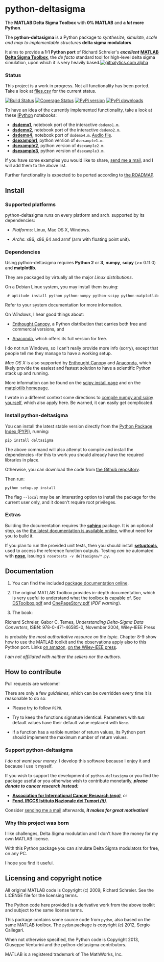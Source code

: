 python-deltasigma
===============

The **MATLAB Delta Sigma Toolbox** with **0% MATLAB** and **a *lot* more Python**.

The **python-deltasigma** is a Python package to *synthesize, simulate, scale and map to implementable structures* **delta sigma modulators**.

It aims to provide **a 1:1 Python port** of Richard Schreier's ***excellent*** 
**[MATLAB Delta Sigma Toolbox](http://www.mathworks.com/matlabcentral/fileexchange/19-delta-sigma-toolbox)**,
the *de facto* standard tool for high-level delta sigma simulation, upon which it is very heavily based.[![githalytics.com alpha](https://cruel-carlota.pagodabox.com/36f25accf60f391456efe66910bf84f8 "githalytics.com")](http://githalytics.com/ggventurini/python-deltasigma)

### Status

This project is a work in progress. Not all functionality has been ported. Take a look at [files.csv](https://github.com/ggventurini/python-deltasigma/blob/master/files.csv) for the current status.

[![Build Status](https://travis-ci.org/ggventurini/python-deltasigma.png?branch=master)](https://travis-ci.org/ggventurini/python-deltasigma) [![Coverage Status](https://coveralls.io/repos/ggventurini/python-deltasigma/badge.png?branch=master)](https://coveralls.io/r/ggventurini/python-deltasigma?branch=master) [![PyPi version](https://pypip.in/v/deltasigma/badge.png)](https://crate.io/packages/deltasigma/)
[![PyPi downloads](https://pypip.in/d/deltasigma/badge.png)](https://crate.io/packages/deltasigma/)

To have an idea of the currently implemented functionality, take a look at these [IPython](http://ipython.org/) notebooks:

* **[dsdemo1](http://nbviewer.ipython.org/gist/ggventurini/8040189)**, notebook port of the interactive `dsdemo1.m`.
* **[dsdemo2](http://nbviewer.ipython.org/gist/ggventurini/8044644)**, notebook port of the interactive `dsdemo2.m`.
* **[dsdemo4](http://nbviewer.ipython.org/gist/ggventurini/8255785/dsdemo4.ipynb)**, notebook port of `dsdemo4.m`. [Audio file](https://gist.github.com/ggventurini/8255785/raw/8fb7d94236b917e6d557fb538d3f35a3144c038c/sax.wav.b64).
* **[dsexample1](http://nbviewer.ipython.org/7251113)**, python version of `dsexample1.m`.
* **[dsexample2](http://nbviewer.ipython.org/8323435)**, python version of `dsexample2.m`.
* **[dsexample3](http://nbviewer.ipython.org/8323046)**, python version of `dsexample3.m`.

If you have some examples you would like to share, [send me a mail](http://tinymailto.com/5310), and I will add them to the above list.

Further functionality is expected to be ported according to [the ROADMAP](https://github.com/ggventurini/python-deltasigma/blob/master/ROADMAP.md).

## Install

### Supported platforms

python-deltasigma runs on every platform and arch. supported by its dependencies:

 * *Platforms*: Linux, Mac OS X, Windows.

 * *Archs*: x86, x86_64 and armf (arm with floating point unit).

### Dependencies

Using python-deltasigma requires **Python 2** or **3**, **numpy**, **scipy** (>= 0.11.0) and **matplotlib**.

They are packaged by virtually all the major *Linux distributions*. 

On a Debian Linux system, you may install them issuing:

```
 # aptitude install python python-numpy python-scipy python-matplotlib
```

Refer to your system documentation for more information.

On *Windows*, I hear good things about: 

 * [Enthought Canopy](https://www.enthought.com/store/), a Python distribution 
that carries both free and commercial versions, and
 
 * [Anaconda](https://store.continuum.io/cshop/anaconda/), 
which offers its full version for free. 

I do not run Windows, so I can't really provide more info (sorry), except 
that people tell me they manage to have a working setup. 

*Mac OS X* is also supported by [Enthought Canopy](https://www.enthought.com/store/)
and [Anaconda](https://store.continuum.io/cshop/anaconda/), which likely
provide the easiest and fastest solution to have a scientific Python stack up 
and running.

More information can be found on the 
[scipy install page](http://www.scipy.org/install.html) and on the 
[matplotlib homepage](http://matplotlib.org/).

I wrote in a different context some directions to [compile numpy and scipy yourself](https://github.com/ahkab/ahkab/wiki/Install:-numpy-and-scipy), which also apply here. Be warned, it can easily get complicated.

### Install python-deltasigma

You can install the latest stable version directly from the [Python
Package Index (PYPI)](http://pypi.python.org), running:

    pip install deltasigma

The above command will also attempt to compile and install the
dependencies -for this to work you should already have the required
libraries in place.

Otherwise, you can download the code from [the Github
repository](http://github.com/ggventurini/python-deltasigma).

Then run:

    python setup.py install

The flag `--local` may be an interesting option to install the package
for the current user only, and it doesn't require root privileges.


### Extras

Building the documentation requires the **[sphinx](http://sphinx-doc.org/)** package. It is an optional step, as the [the latest documentation is available online](http://python-deltasigma.readthedocs.org/en/latest/), without need for you to build it.

If you plan to run the provided unit tests, then you should install 
**[setuptools](https://pypi.python.org/pypi/setuptools)**, used to access the 
reference function outputs. Testing *can* be automated with 
**[nose](https://pypi.python.org/pypi/nose/)**, issuing 
`$ nosetests -v deltasigma/*.py`.

## Documentation

1. You can find the included [package documentation online](http://python-deltasigma.readthedocs.org/en/latest/).

2. The original MATLAB Toolbox provides in-depth documentation, which is very useful to understand what the toolbox is capable of. See [DSToolbox.pdf](https://github.com/ggventurini/python-deltasigma/blob/master/delsig/DSToolbox.pdf?raw=true) and [OnePageStory.pdf](https://github.com/ggventurini/python-deltasigma/blob/master/delsig/OnePageStory.pdf?raw=true) (*PDF warning*).

3. The book:

Richard Schreier, Gabor C. Temes, *Understanding Delta-Sigma Data Converters*, ISBN: 978-0-471-46585-0, November 2004, Wiley-IEEE Press 

is probably *the most authoritative resource on the topic*. Chapter 8-9 show how to use the MATLAB toolkit and the observations apply also to this Python port. Links [on amazon](http://www.amazon.com/Understanding-Delta-Sigma-Converters-Richard-Schreier/dp/0471465852), [on the Wiley-IEEE press](http://eu.wiley.com/WileyCDA/WileyTitle/productCd-0471465852,miniSiteCd-IEEE2.html). 

*I am not affiliated with neither the sellers nor the authors.*

## How to contribute

Pull requests are welcome!

There are only a few *guidelines*, which can be overridden every time it is reasonable to do so:

* Please try to follow `PEP8`.

* Try to keep the functions signature identical. Parameters with `NaN` default values have their default value replaced with `None`. 

* If a function has a varible number of return values, its Python port should implement the maximum number of return values.

### Support python-deltasigma

*I do not want your money.* I develop this software because I enjoy it and because I use it myself.

If you wish to support the development of `python-deltasigma` or you find the package useful or you otherwise wish to contribute monetarily, ***please donate to cancer research instead:*** 

* **[Association for International Cancer Research *(eng)*](http://www.aicr.org.uk/donate.aspx)**, or 
* **[Fond. IRCCS Istituto Nazionale dei Tumori *(it)*](http://www.istitutotumori.mi.it/modules.php?name=Content&pa=showpage&pid=24)**.

Consider [sending me a mail](http://tinymailto.com/5310) afterwards, ***it makes for great motivation!***

### Why this project was born

I like challenges, Delta Sigma modulation and I don't have the money for my own MATLAB license.

With this Python package you can simulate Delta Sigma modulators for free, on any PC. 

I hope you find it useful.

## Licensing and copyright notice

All original MATLAB code is Copyright (c) 2009, Richard Schreier. 
See the LICENSE file for the licensing terms.

The Python code here provided is a derivative work from the above toolkit and 
subject to the same license terms.

This package contains some source code from `pydsm`, also based on the same 
MATLAB toolbox. The `pydsm` package is copyright (c) 2012, Sergio Callegari.

When not otherwise specified, the Python code is Copyright 2013, Giuseppe 
Venturini and the python-deltasigma contributors.

MATLAB is a registered trademark of The MathWorks, Inc.
